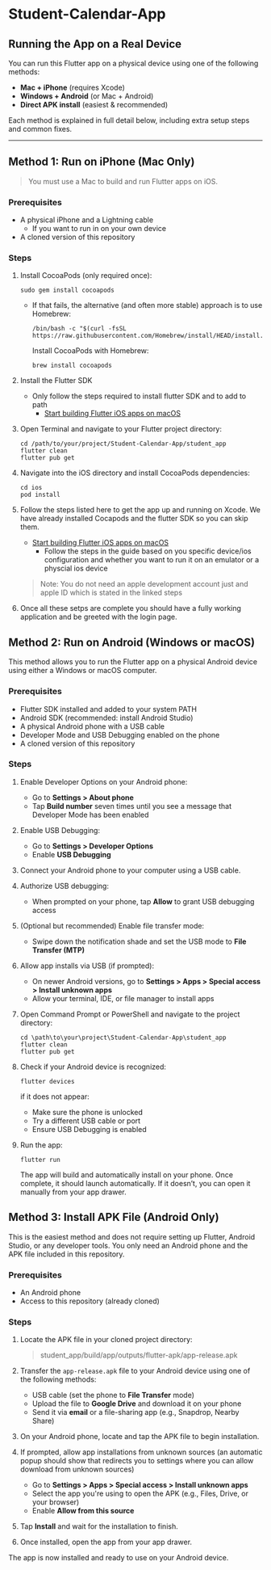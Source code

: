 # Student-Calendar-App

## Running the App on a Real Device

You can run this Flutter app on a physical device using one of the following methods:

- **Mac + iPhone** (requires Xcode)
- **Windows + Android** (or Mac + Android)
- **Direct APK install** (easiest & recommended)

Each method is explained in full detail below, including extra setup steps and common fixes.

---

## Method 1: Run on iPhone (Mac Only)

> You must use a Mac to build and run Flutter apps on iOS.

### Prerequisites

- A physical iPhone and a Lightning cable 
    - If you want to run in on your own device
- A cloned version of this repository

### Steps
1. Install CocoaPods (only required once):

   ```
   sudo gem install cocoapods
   ```
   - If that fails, the alternative (and often more stable) approach is to use Homebrew:

     ```
     /bin/bash -c "$(curl -fsSL https://raw.githubusercontent.com/Homebrew/install/HEAD/install.sh)"
     ```
     Install CocoaPods with Homebrew:
     ```
     brew install cocoapods
     ```
2. Install the Flutter SDK 
    - Only follow the steps required to install flutter SDK and to add to path
        - [Start building Flutter iOS apps on macOS](https://docs.flutter.dev/get-started/install/macos/mobile-ios)
3. Open Terminal and navigate to your Flutter project directory:

   ```
   cd /path/to/your/project/Student-Calendar-App/student_app
   flutter clean
   flutter pub get
   ```
4. Navigate into the iOS directory and install CocoaPods dependencies:
   ```
   cd ios 
   pod install
   ```
5. Follow the steps listed here to get the app up and running on Xcode. We have already installed Cocapods and the flutter SDK so you can skip them. 
    - [Start building Flutter iOS apps on macOS](https://docs.flutter.dev/get-started/install/macos/mobile-ios)
        - Follow the steps in the guide based on you specific device/ios configuration and whether you want to run it on an emulator or a physcial ios device 
    > Note: You do not need an apple development account just and apple ID which is stated in the linked steps
6. Once all these setps are complete you should have a fully working application and be greeted with the login page. 

## Method 2: Run on Android (Windows or macOS)

This method allows you to run the Flutter app on a physical Android device using either a Windows or macOS computer.

### Prerequisites

- Flutter SDK installed and added to your system PATH
- Android SDK (recommended: install Android Studio)
- A physical Android phone with a USB cable
- Developer Mode and USB Debugging enabled on the phone
- A cloned version of this repository

### Steps

1. Enable Developer Options on your Android phone:

   - Go to **Settings > About phone**
   - Tap **Build number** seven times until you see a message that Developer Mode has been enabled
2. Enable USB Debugging:

   - Go to **Settings > Developer Options**
   - Enable **USB Debugging**
3. Connect your Android phone to your computer using a USB cable.
4. Authorize USB debugging:

   - When prompted on your phone, tap **Allow** to grant USB debugging access
5. (Optional but recommended) Enable file transfer mode:

   - Swipe down the notification shade and set the USB mode to **File Transfer (MTP)**
6. Allow app installs via USB (if prompted):

   - On newer Android versions, go to **Settings > Apps > Special access > Install unknown apps**
   - Allow your terminal, IDE, or file manager to install apps
7. Open Command Prompt or PowerShell and navigate to the project directory:

   ```
   cd \path\to\your\project\Student-Calendar-App\student_app
   flutter clean
   flutter pub get
   ```
8. Check if your Android device is recognized:

   ```
   flutter devices
   ```

   if it does not appear:

   - Make sure the phone is unlocked
   - Try a different USB cable or port
   - Ensure USB Debugging is enabled
9. Run the app:

   ```
   flutter run
   ```

   The app will build and automatically install on your phone. Once complete, it should launch automatically. If it doesn’t, you can open it manually from your app drawer.

## Method 3: Install APK File (Android Only)

This is the easiest method and does not require setting up Flutter, Android Studio, or any developer tools. You only need an Android phone and the APK file included in this repository.

### Prerequisites

- An Android phone
- Access to this repository (already cloned)

### Steps

1. Locate the APK file in your cloned project directory:

   > student_app/build/app/outputs/flutter-apk/app-release.apk
   >
2. Transfer the `app-release.apk` file to your Android device using one of the following methods:

   - USB cable (set the phone to **File Transfer** mode)
   - Upload the file to **Google Drive** and download it on your phone
   - Send it via **email** or a file-sharing app (e.g., Snapdrop, Nearby Share)
3. On your Android phone, locate and tap the APK file to begin installation.
4. If prompted, allow app installations from unknown sources (an automatic popup should show that redirects you to settings where you can allow download from unknown sources)

   - Go to **Settings > Apps > Special access > Install unknown apps**
   - Select the app you're using to open the APK (e.g., Files, Drive, or your browser)
   - Enable **Allow from this source**
5. Tap **Install** and wait for the installation to finish.
6. Once installed, open the app from your app drawer.

The app is now installed and ready to use on your Android device.
